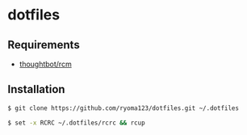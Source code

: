 # dotfiles

## Requirements

- [thoughtbot/rcm](https://github.com/thoughtbot/rcm)

## Installation

```sh
$ git clone https://github.com/ryoma123/dotfiles.git ~/.dotfiles

$ set -x RCRC ~/.dotfiles/rcrc && rcup
```
